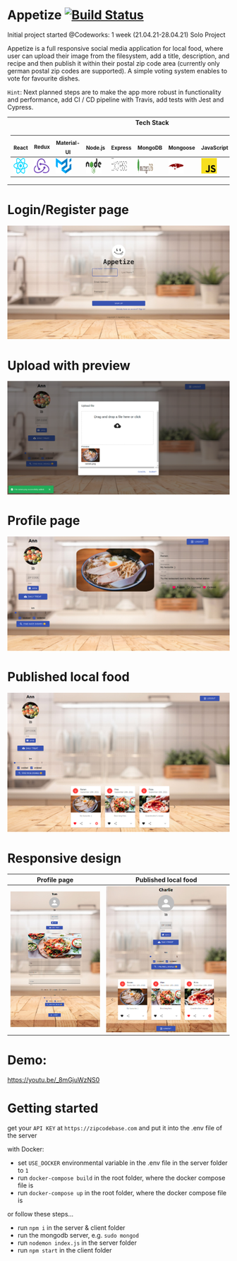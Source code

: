 # Appetize [![Build Status](https://app.travis-ci.com/nik-neg/Appetize.svg?branch=main)](https://app.travis-ci.com/nik-neg/Appetize)
Initial project started @Codeworks: 1 week (21.04.21-28.04.21) Solo Project

Appetize is a full responsive social media application for local food, where user can upload their image from the filesystem,
add a title, description, and recipe and then publish it within their postal zip code area (currently only german postal zip codes are supported).
A simple voting system enables to vote for favourite dishes.

`Hint`: Next planned steps are to make the app more robust in functionality and performance, add CI / CD pipeline with Travis, add tests with Jest and Cypress.

<table>
<tr><th>Tech Stack</th><th>API</th></tr>
<tr><td>

 <sub> React </sub> |<sub>  Redux <sub>| <sub> Material-UI </sub> | <sub> Node.js </sub> | <sub> Express </sub> | <sub> MongoDB </sub> | <sub> Mongoose </sub> |  <sub> JavaScript </sub> |  <sub> Jest </sub>  | <sub> Docker </sub>  | <sub> Travis </sub>  | 
|-|-|-|-|-|-|-|-|-|-|-
[<img src="https://github.com/nik-neg/appetize/blob/main/techstack_images/react.svg" alt="drawing" width="35" height="35"/>](https://reactjs.org/) | [<img src="https://raw.githubusercontent.com/devicons/devicon/master/icons/redux/redux-original.svg" alt="redux"  width="35" height="35"/>](https://redux.js.org) | [<img src="https://github.com/nik-neg/appetize/blob/main/techstack_images/material-ui.svg" alt="drawing"  width="35" height="35"/>](https://material-ui.com/) | [<img src="https://github.com/nik-neg/appetize/blob/main/techstack_images/nodejs.svg" alt="drawing" width="35" height="35"/>](https://nodejs.org/en/) | [<img src="https://github.com/nik-neg/appetize/blob/main/techstack_images/express.svg" alt="drawing" width="35" height="35"/>](https://expressjs.com/) |  [<img src="https://github.com/nik-neg/appetize/blob/main/techstack_images/mongodb.svg" alt="drawing" width="35" height="35"/>](https://www.mongodb.com/) |  [<img src="https://github.com/nik-neg/appetize/blob/main/techstack_images/mongoose.png" alt="drawing" width="35" height="35"/>](https://mongoosejs.com/) |  [<img src="https://github.com/nik-neg/appetize/blob/main/techstack_images/javascript.svg" alt="drawing" width="35" height="35"/>](https://www.javascript.com/) |  [<img src="https://github.com/nik-neg/appetize/blob/main/techstack_images/jest.svg" alt="drawing" width="35" height="35"/>](https://jestjs.io/)  |  [<img src="https://github.com/nik-neg/appetize/blob/main/techstack_images/docker.svg" alt="drawing" width="35" height="35"/>](https://www.docker.com/)  | [<img src="https://github.com/nik-neg/appetize/blob/main/techstack_images/travis.svg" alt="drawing" width="35" height="35"/>](https://www.travis-ci.com/)  |
 </td><td>
 
 <div align="center">
  <a href="https://zipcodebase.com/">Zip Code API</a>
 </div>
</td></tr> </table> 

# Login/Register page
![alt text](https://github.com/nik-neg/Appetize/blob/main/images/1_login.png)

# Upload with preview
![alt text](https://github.com/nik-neg/Appetize/blob/main/images/2_dropzone_preview.png)

# Profile page
![alt text](https://github.com/nik-neg/Appetize/blob/main/images/3_favourite_food.png)

# Published local food
![alt text](https://github.com/nik-neg/Appetize/blob/main/images/4_area_food.png)
 
# Responsive design
 Profile page             |  Published local food
:-------------------------:|:-------------------------:
![alt text](https://github.com/nik-neg/Appetize/blob/main/images/3_favourite_food_responsive.png) |  ![alt text](https://github.com/nik-neg/Appetize/blob/main/images/4_area_food_responsive.png)

# Demo:
https://youtu.be/_8mGjuWzNS0

# Getting started
 
get your `API KEY` at `https://zipcodebase.com` and put it into the .env file of the server
 
with Docker:
 - set `USE_DOCKER` environmental variable in the .env file in the server folder to `1`
 - run `docker-compose build` in the root folder, where the docker compose file is
 - run `docker-compose up` in the root folder, where the docker compose file is

or follow these steps...

- run `npm i` in the server & client folder
- run the mongodb server, e.g. `sudo mongod`
- run `nodemon index.js` in the server folder
- run `npm start` in the client folder
